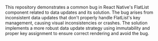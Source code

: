 This repository demonstrates a common bug in React Native's FlatList component related to data updates and its solution. The bug arises from inconsistent data updates that don't properly handle FlatList's key management, causing visual inconsistencies or crashes.  The solution implements a more robust data update strategy using immutability and proper key assignment to ensure correct rendering and avoid the bug.